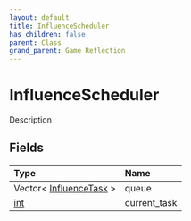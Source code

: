 ```yaml
---
layout: default
title: InfluenceScheduler
has_children: false
parent: Class
grand_parent: Game Reflection
---
```

# InfluenceScheduler
Description 

## Fields

| Type | Name |
|:-------------|:--------------|
| Vector< [InfluenceTask](/docs/game-reflection/classes/influence_task) > | queue |
| [int](/docs/game-reflection/enums/int) | current_task |

